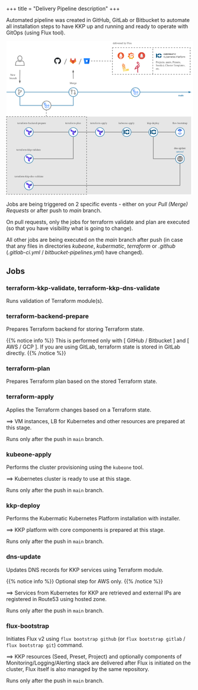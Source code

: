 +++
title = "Delivery Pipeline description"
+++

Automated pipeline was created in GitHub, GitLab or Bitbucket to automate all installation steps to have KKP up and running and
ready to operate with GitOps (using Flux tool).

![Pipeline Schema](pipeline.png?width=700px&classes=shadow,border "Pipeline Schema")

Jobs are being triggered on 2 specific events - either on your _Pull (Merge) Requests_ or after push to _main_ branch.

On pull requests, only the jobs for terraform validate and plan are executed (so that you have visibility what is going to change).

All other jobs are being executed on the _main_ branch after push (in case that any files in directories _kubeone_, _kubermatic_, _terraform_ or _.github_ (_.gitlab-ci.yml_ / _bitbucket-pipelines.yml_) have changed).

## Jobs

### terraform-kkp-validate, terraform-kkp-dns-validate
Runs validation of Terraform module(s).

### terraform-backend-prepare
Prepares Terraform backend for storing Terraform state.

{{% notice info %}}
This is performed only with [ GitHub / Bitbucket ] and [ AWS / GCP ]. If you are using GitLab, terraform state is stored in GitLab directly.
{{% /notice %}}

### terraform-plan
Prepares Terraform plan based on the stored Terraform state.

### terraform-apply
Applies the Terraform changes based on a Terraform state.

==> VM instances, LB for Kubernetes and other resources are prepared at this stage.

Runs only after the push in `main` branch.

### kubeone-apply
Performs the cluster provisioning using the `kubeone` tool.

==> Kubernetes cluster is ready to use at this stage.

Runs only after the push in `main` branch.

### kkp-deploy
Performs the Kubermatic Kubernetes Platform installation with installer.

==> KKP platform with core components is prepared at this stage.

Runs only after the push in `main` branch.

### dns-update
Updates DNS records for KKP services using Terraform module.

{{% notice info %}}
Optional step for AWS only.
{{% /notice %}}

==> Services from Kubernetes for KKP are retrieved and external IPs are registered in Route53 using hosted zone.

Runs only after the push in `main` branch.

### flux-bootstrap
Initiates Flux v2 using `flux bootstrap github` (or `flux bootstrap gitlab` / `flux bootstrap git`) command.

==> KKP resources (Seed, Preset, Project) and optionally components of Monitoring/Logging/Alerting stack are delivered after Flux is initiated on the cluster,
Flux itself is also managed by the same repository.

Runs only after the push in `main` branch.
